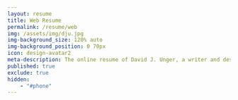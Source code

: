 ```yaml
---
layout: resume
title: Web Resume
permalink: /resume/web
img: /assets/img/dju.jpg
img-background_size: 120% auto
img-background_position: 0 70px 
icon: design-avatar2
meta-description: The online resume of David J. Unger, a writer and designer based in Chicago.
published: true
exclude: true
hidden:
    - "#phone"
---
```


